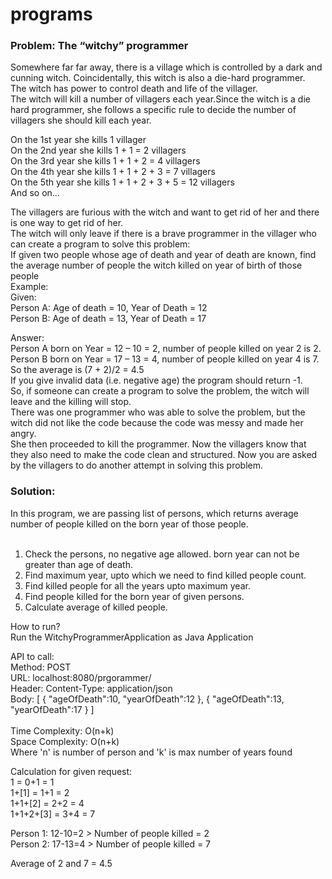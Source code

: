 # programs
### Problem: The “witchy” programmer

Somewhere far far away, there is a village which is controlled by a dark and cunning witch. Coincidentally, this witch is also a die-hard programmer.<br />
The witch has power to control death and life of the villager.<br />
The witch will kill a number of villagers each year.Since the witch is a die hard programmer, she follows a specific rule to decide the number of villagers she should kill each year.<br />

On the 1st year she kills 1 villager<br />
On the 2nd year she kills 1 + 1 = 2 villagers<br />
On the 3rd year she kills 1 + 1 + 2 = 4 villagers<br />
On the 4th year she kills 1 + 1 + 2 + 3 = 7 villagers<br />
On the 5th year she kills 1 + 1 + 2 + 3 + 5 = 12 villagers<br />
And so on…<br />


The villagers are furious with the witch and want to get rid of her and there is one way to get rid of her.<br />
The witch will only leave if there is a brave programmer in the villager who can create a program to solve this problem:<br />
If given two people whose age of death and year of death are known, find the average number of people the witch killed on year of birth of those people<br />
Example:<br />
Given:<br />
Person A: Age of death = 10, Year of Death = 12<br />
Person B: Age of death = 13, Year of Death = 17<br />

Answer:<br />
Person A born on Year = 12 – 10 = 2, number of people killed on year 2 is 2.<br />
Person B born on Year = 17 – 13 = 4, number of people killed on year 4 is 7.<br />
So the average is (7 + 2)/2 = 4.5<br />
If you give invalid data (i.e. negative age) the program should return -1.<br />
So, if someone can create a program to solve the problem, the witch will leave and the killing will stop.<br />
There was one programmer who was able to solve the problem, but the witch did not like the code because the code was messy and made her angry.<br />
She then proceeded to kill the programmer. Now the villagers know that they also need to make the code clean and structured. Now you are asked by the villagers to do another attempt in solving this problem.<br />

### Solution:
In this program, we are passing list of persons, which returns average number of people killed on the born year of those people.<br /><br />
1) Check the persons, no negative age allowed. born year can not be greater than age of death.<br />
2) Find maximum year, upto which we need to find killed people count.<br />
3) Find killed people for all the years upto maximum year.<br />
4) Find people killed for the born year of given persons.<br />
5) Calculate average of killed people.<br />

How to run?<br />
Run the WitchyProgrammerApplication as Java Application<br />

API to call:<br />
	Method: POST<br />
	URL: localhost:8080/prgorammer/<br />
	Header: Content-Type: application/json<br />
	Body:
		[
			{
				"ageOfDeath":10,
				"yearOfDeath":12
			},
			{
				"ageOfDeath":13,
				"yearOfDeath":17
			}
		]<br /><br />
Time Complexity: O(n+k)<br />
Space Complexity: O(n+k)<br />
Where 'n' is number of person and 'k' is max number of years found<br />

Calculation for given request:<br />
1 = 0+1 = 1<br />
1+[1] = 1+1 = 2<br />
1+1+[2] = 2+2 =  4<br />
1+1+2+[3] = 3+4 = 7<br />

Person 1: 12-10=2 > Number of people killed = 2<br />
Person 2: 17-13=4 > Number of people killed = 7<br />

Average of 2 and 7 = 4.5<br />
